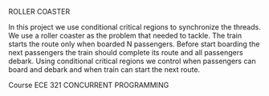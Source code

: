 ROLLER COASTER

In this project we use conditional critical regions to synchronize the threads. We use a roller coaster as the problem that needed to tackle. The train starts the route only when boarded N passengers. Before start boarding the next passengers the train should complete its route and all passengers debark. Using conditional critical regions we control when passengers can board and debark and when train can start the next route.

Course ECE 321 CONCURRENT PROGRAMMING
